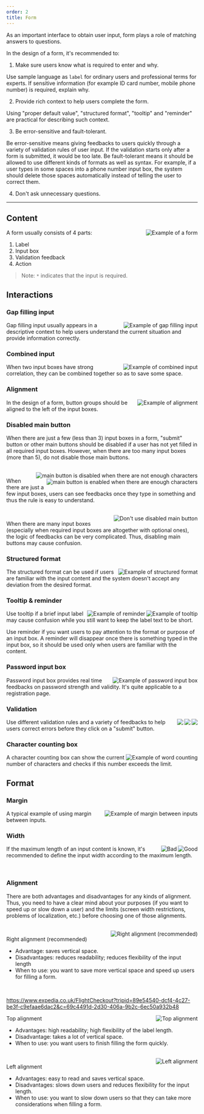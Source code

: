 ```yaml
---
order: 2
title: Form
---
```


As an important interface to obtain user input, form plays a role of matching answers to questions.

In the design of a form, it's recommended to:

1. Make sure users know what is required to enter and why.

  Use sample language as `label` for ordinary users and professional terms for experts. If sensitive information (for example ID card number, mobile phone number) is required, explain why.

2. Provide rich context to help users complete the form.

  Using "proper default value", "structured format", "tooltip" and "reminder" are practical for describing such context.

3. Be error-sensitive and fault-tolerant.

  Be error-sensitive means giving feedbacks to users quickly through a variety of validation rules of user input. If the validation starts only after a form is submitted, it would be too late. Be fault-tolerant means it should be allowed to use different kinds of formats as well as syntax. For example, if a user types in some spaces into a phone number input box, the system should delete those spaces automatically instead of telling the user to correct them.

4. Don't ask unnecessary questions.

---

## Content

<img class="preview-img" align="right" alt="Example of a form" src="https://os.alipayobjects.com/rmsportal/mLkQbODgVsdGUTe.png">

A form usually consists of 4 parts:

1. Label
2. Input box
3. Validation feedback
4. Action

> Note: `*` indicates that the input is required.


## Interactions

### Gap filling input

<img class="preview-img" align="right" alt="Example of gap filling input" src="https://os.alipayobjects.com/rmsportal/SdzCTaevNMvJFBR.png">

Gap filling input usually appears in a descriptive context to help users understand the current situation and provide information correctly.

### Combined input

<img class="preview-img" align="right" alt="Example of combined input" src="https://os.alipayobjects.com/rmsportal/waStvhMnuoqqsCE.png">

When two input boxes have strong correlation, they can be combined together so as to save some space.

### Alignment

<img class="preview-img" align="right" alt="Example of alignment" src="https://os.alipayobjects.com/rmsportal/cjHTEtXFxUSdHnE.png">

In the design of a form, button groups should be aligned to the left of the input boxes.

### Disabled main button

When there are just a few (less than 3) input boxes in a form, "submit" button or other main buttons should be disabled if a user has not yet filled in all required input boxes. However, when there are too many input boxes (more than 5), do not disable those main buttons.


<br>

<img class="preview-img" align="right" alt="main button is disabled when there are not enough characters" src="https://os.alipayobjects.com/rmsportal/VabHKlbouFxSQXz.png">

<img class="preview-img" align="right" alt="main button is enabled when there are enough characters" src="https://os.alipayobjects.com/rmsportal/usdFxJmWDawqUuq.png">

When there are just a few input boxes, users can see feedbacks once they type in something and thus the rule is easy to understand.

<br>

<img class="preview-img" align="right" alt="Don't use disabled main button" src="https://os.alipayobjects.com/rmsportal/GwZhvOuXmwqUIUW.png">

When there are many input boxes (especially when required input boxes are altogether with optional ones), the logic of feedbacks can be very complicated. Thus, disabling main buttons may cause confusion.

### Structured format

<img class="preview-img" align="right" alt="Example of structured format" src="https://os.alipayobjects.com/rmsportal/SQgGfreRAqPZPsm.png">

The structured format can be used if users are familiar with the input content and the system doesn't accept any deviation from the desired format.

### Tooltip & reminder

<img class="preview-img inline" align="right" alt="Example of tooltip" description="when an input box is focused, the tooltip will appear until the input box loses focus again" src="https://os.alipayobjects.com/rmsportal/cTlmdEprGSzMZfs.png">
<img class="preview-img inline" align="right" alt="Example of reminder" description="when an input box is focused, the reminder will appear until a user types in at least one character" src="https://os.alipayobjects.com/rmsportal/QPhvLWfMbLTvjRw.png">

Use tooltip if a brief input label may cause confusion while you still want to keep the label text to be short.

Use reminder if you want users to pay attention to the format or purpose of an input box. A reminder will disappear once there is something typed in the input box, so it should be used only when users are familiar with the content.

### Password input box

<img class="preview-img" align="right" alt="Example of password input box" src="https://os.alipayobjects.com/rmsportal/wKpOgeyyoOUeCrk.png">

Password input box provides real time feedbacks on password strength and validity. It's quite applicable to a registration page.

### Validation

<img class="preview-img inline" align="right" description="Validation in real time" src="https://os.alipayobjects.com/rmsportal/urCdIJFuNYCenqH.png">
<img class="preview-img inline" align="right" description="Validation after losing focus" src="https://os.alipayobjects.com/rmsportal/KkcSBkbTJirIxCw.png">

<img class="preview-img" align="right" description='When a "submit" button is clicked, the system will deal with user inputs and display feedbacks (the number of errors and the types of errors) on the page.' src="https://zos.alipayobjects.com/rmsportal/xTtVSREbASRMstTggVGD.png">

Use different validation rules and a variety of feedbacks to help users correct errors before they click on a "submit" button.

### Character counting box

<img class="preview-img" align="right" alt="Example of word counting" src="https://os.alipayobjects.com/rmsportal/JxzQIRfMCtMjuaH.png">

A character counting box can show the current number of characters and checks if this number exceeds the limit.

## Format

### Margin

<img class="preview-img" align="right" alt="Example of margin between inputs" src="https://os.alipayobjects.com/rmsportal/dlTiHzZvCGRbMzL.png">

A typical example of using margin between inputs.

### Width

<img class="preview-img good" align="right" alt="Good" src="https://os.alipayobjects.com/rmsportal/vypllNQZsEHRszB.png">
<img class="preview-img bad" align="right" alt="Bad" src="https://os.alipayobjects.com/rmsportal/XSLwnrlLbKFjiNj.png">

If the maximum length of an input content is known, it's recommended to define the input width according to the maximum length.

<br>

### Alignment

There are both advantages and disadvantages for any kinds of alignment. Thus, you need to have a clear mind about your purposes (if you want to speed up or slow down a user) and the limits (screen width restrictions, problems of localization, etc.) before choosing one of those alignments.

<br>

<img class="preview-img" align="right" alt="Right alignment (recommended)" src="https://os.alipayobjects.com/rmsportal/UxGJfenYBKvkEEB.png">

Right alignment (recommended)

- Advantage: saves vertical space.
- Disadvantages: reduces readability; reduces flexibility of the input length
- When to use: you want to save more vertical space and speed up users for filling a form.

<br>

https://www.expedia.co.uk/FlightCheckout?tripid=89e54540-dcf4-4c27-be3f-c9efaae6dac2&c=69c4491d-2d30-406a-9b2c-6ec50a932b48

<img class="preview-img" align="right" alt="Top alignment" src="https://os.alipayobjects.com/rmsportal/AsyyNKormNdEMLi.png">

Top alignment

- Advantages: high readability; high flexibility of the label length.
- Disadvantage: takes a lot of vertical space.
- When to use: you want users to finish filling the form quickly.

<br>

<img class="preview-img" align="right" alt="Left alignment" src="https://os.alipayobjects.com/rmsportal/eqUyDExbRlAQoas.png">

Left alignment

- Advantages: easy to read and saves vertical space.
- Disadvantages: slows down users and reduces flexibility for the input length.
- When to use: you want to slow down users so that they can take more considerations when filling a form.

